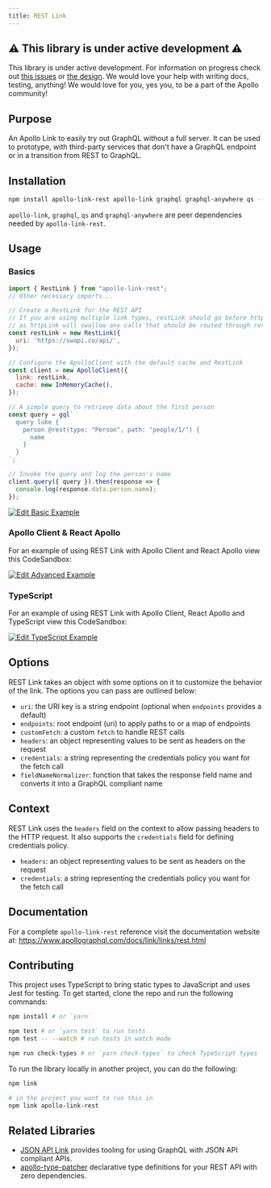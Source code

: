 ```yaml
---
title: REST Link
---
```


## ⚠️ This library is under active development ⚠️

This library is under active development. For information on progress check out [this issues](https://github.com/apollographql/apollo-link-rest/issues) or [the design](./designs/initial.md). We would love your help with writing docs, testing, anything! We would love for you, yes you, to be a part of the Apollo community!

## Purpose
An Apollo Link to easily try out GraphQL without a full server. It can be used to prototype, with third-party services that don't have a GraphQL endpoint or in a transition from REST to GraphQL.

## Installation

```bash
npm install apollo-link-rest apollo-link graphql graphql-anywhere qs --save # or `yarn add apollo-link-rest apollo-link graphql graphql-anywhere qs`
```

`apollo-link`, `graphql`, `qs` and `graphql-anywhere` are peer dependencies needed by `apollo-link-rest`.

## Usage

### Basics

```js
import { RestLink } from "apollo-link-rest";
// Other necessary imports...

// Create a RestLink for the REST API
// If you are using multiple link types, restLink should go before httpLink,
// as httpLink will swallow any calls that should be routed through rest!
const restLink = new RestLink({
  uri: 'https://swapi.co/api/',
});

// Configure the ApolloClient with the default cache and RestLink
const client = new ApolloClient({
  link: restLink,
  cache: new InMemoryCache(),
});

// A simple query to retrieve data about the first person
const query = gql`
  query luke {
    person @rest(type: "Person", path: "people/1/") {
      name
    }
  }
`;

// Invoke the query and log the person's name
client.query({ query }).then(response => {
  console.log(response.data.person.name);
});
```

[![Edit Basic Example](https://codesandbox.io/static/img/play-codesandbox.svg)](https://codesandbox.io/s/github/apollographql/apollo-link-rest/tree/master/examples/simple)

### Apollo Client & React Apollo

For an example of using REST Link with Apollo Client and React Apollo view this CodeSandbox:

[![Edit Advanced Example](https://codesandbox.io/static/img/play-codesandbox.svg)](https://codesandbox.io/s/github/apollographql/apollo-link-rest/tree/master/examples/advanced)

### TypeScript

For an example of using REST Link with Apollo Client, React Apollo and TypeScript view this CodeSandbox:

[![Edit TypeScript Example](https://codesandbox.io/static/img/play-codesandbox.svg)](https://codesandbox.io/s/github/apollographql/apollo-link-rest/tree/master/examples/typescript)

## Options

REST Link takes an object with some options on it to customize the behavior of the link. The options you can pass are outlined below:

- `uri`: the URI key is a string endpoint (optional when `endpoints` provides a default)
- `endpoints`: root endpoint (uri) to apply paths to or a map of endpoints
- `customFetch`: a custom `fetch` to handle REST calls
- `headers`: an object representing values to be sent as headers on the request
- `credentials`: a string representing the credentials policy you want for the fetch call
- `fieldNameNormalizer`: function that takes the response field name and converts it into a GraphQL compliant name

## Context

REST Link uses the `headers` field on the context to allow passing headers to the HTTP request. It also supports the `credentials` field for defining credentials policy.

- `headers`: an object representing values to be sent as headers on the request
- `credentials`: a string representing the credentials policy you want for the fetch call

## Documentation

For a complete `apollo-link-rest` reference visit the documentation website at: https://www.apollographql.com/docs/link/links/rest.html

## Contributing

This project uses TypeScript to bring static types to JavaScript and uses Jest for testing. To get started, clone the repo and run the following commands:

```bash
npm install # or `yarn`

npm test # or `yarn test` to run tests
npm test -- --watch # run tests in watch mode

npm run check-types # or `yarn check-types` to check TypeScript types
```

To run the library locally in another project, you can do the following:

```bash
npm link

# in the project you want to run this in
npm link apollo-link-rest
```

## Related Libraries

- [JSON API Link](https://github.com/Rsullivan00/apollo-link-json-api/) provides
tooling for using GraphQL with JSON API compliant APIs.
- [apollo-type-patcher](https://github.com/mpgon/apollo-type-patcher) declarative type definitions for your REST API with zero dependencies. 
